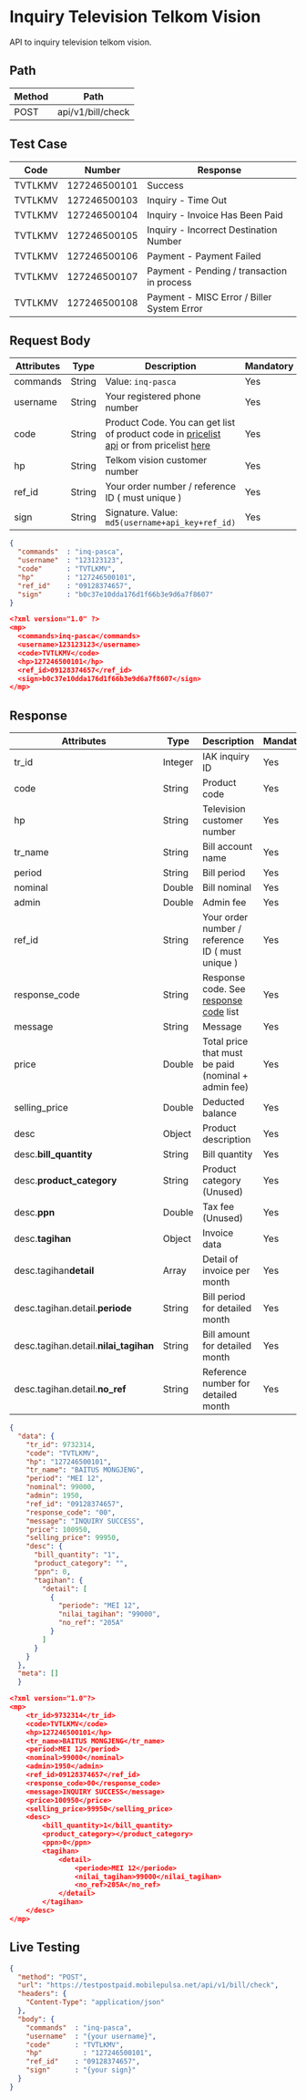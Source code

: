 # Inquiry Television Telkom Vision

API to inquiry television telkom vision.

## Path

Method | Path 
---------|----------
 POST | api/v1/bill/check

## Test Case

Code | Number | Response 
---------|----------|---------
TVTLKMV | 127246500101 | Success
TVTLKMV | 127246500103 | Inquiry - Time Out
TVTLKMV | 127246500104 | Inquiry - Invoice Has Been Paid
TVTLKMV | 127246500105 | Inquiry - Incorrect Destination Number
TVTLKMV | 127246500106 | Payment - Payment Failed
TVTLKMV | 127246500107 | Payment - Pending / transaction in process
TVTLKMV | 127246500108 | Payment - MISC Error / Biller System Error

## Request Body

<!-- title: Request Attributes -->
Attributes | Type | Description | Mandatory
---------|----------|---------|----------
commands | String | Value: `inq-pasca` | Yes
username | String | Your registered phone number | Yes
code | String | Product Code. You can get list of product code in [pricelist api](../../price-list.md) or from pricelist [here](https://iak.id/webapp/pricelist) | Yes
hp | String | Telkom vision customer number | Yes
ref_id | String | Your order number / reference ID ( must unique ) | Yes
sign | String | Signature. Value: `md5(username+api_key+ref_id)` | Yes

<!--
type: tab
title: JSON
-->

```json
{
  "commands"  : "inq-pasca",
  "username"  : "123123123",
  "code"      : "TVTLKMV",
  "hp"        : "127246500101",
  "ref_id"    : "09128374657",
  "sign"      : "b0c37e10dda176d1f66b3e9d6a7f8607"
}
```

<!--
type: tab
title: XML
-->

```json
<?xml version="1.0" ?>
<mp>
  <commands>inq-pasca</commands>
  <username>123123123</username>
  <code>TVTLKMV</code>
  <hp>127246500101</hp>
  <ref_id>09128374657</ref_id>
  <sign>b0c37e10dda176d1f66b3e9d6a7f8607</sign>
</mp>
```
<!-- type: tab-end -->

## Response

<!-- title: Response Attributes -->
Attributes | Type | Description | Mandatory
---------|----------|---------|----------
tr_id | Integer | IAK inquiry ID | Yes
code | String | Product code | Yes
hp | String | Television customer number | Yes
tr_name | String | Bill account name | Yes
period | String | Bill period | Yes
nominal | Double | Bill nominal | Yes
admin | Double | Admin fee | Yes
ref_id | String | Your order number / reference ID ( must unique ) | Yes
response_code | String | Response code. See [response code](../../../response-code.md) list | Yes
message | String | Message | Yes
price | Double | Total price that must be paid (nominal + admin fee) | Yes
selling_price | Double | Deducted balance | Yes
desc | Object | Product description | Yes
desc.**bill_quantity** | String | Bill quantity | Yes
desc.**product_category** | String | Product category (Unused) | Yes
desc.**ppn** | Double | Tax fee (Unused) | Yes
desc.**tagihan** | Object | Invoice data | Yes
desc.tagihan**detail** | Array | Detail of invoice per month | Yes
desc.tagihan.detail.**periode** | String | Bill period for detailed month | Yes
desc.tagihan.detail.**nilai_tagihan** | String | Bill amount for detailed month | Yes
desc.tagihan.detail.**no_ref** | String | Reference number for detailed month | Yes

<!--
type: tab
title: JSON
-->

```json
{
  "data": {
    "tr_id": 9732314,
    "code": "TVTLKMV",
    "hp": "127246500101",
    "tr_name": "BAITUS MONGJENG",
    "period": "MEI 12",
    "nominal": 99000,
    "admin": 1950,
    "ref_id": "09128374657",
    "response_code": "00",
    "message": "INQUIRY SUCCESS",
    "price": 100950,
    "selling_price": 99950,
    "desc": {
      "bill_quantity": "1",
      "product_category": "",
      "ppn": 0,
      "tagihan": {
        "detail": [
          {
            "periode": "MEI 12",
            "nilai_tagihan": "99000",
            "no_ref": "205A"
          }
        ]
      }
    }
  },
  "meta": []
  }
  ```

<!--
type: tab
title: XML
-->

```json
<?xml version="1.0"?>
<mp>
	<tr_id>9732314</tr_id>
	<code>TVTLKMV</code>
	<hp>127246500101</hp>
	<tr_name>BAITUS MONGJENG</tr_name>
	<period>MEI 12</period>
	<nominal>99000</nominal>
	<admin>1950</admin>
	<ref_id>09128374657</ref_id>
	<response_code>00</response_code>
	<message>INQUIRY SUCCESS</message>
	<price>100950</price>
	<selling_price>99950</selling_price>
	<desc>
		<bill_quantity>1</bill_quantity>
		<product_category></product_category>
		<ppn>0</ppn>
		<tagihan>
			<detail>
				<periode>MEI 12</periode>
				<nilai_tagihan>99000</nilai_tagihan>
				<no_ref>205A</no_ref>
			</detail>
		</tagihan>
	</desc>
</mp>
```
<!-- type: tab-end -->

## Live Testing

```json http
{
  "method": "POST",
  "url": "https://testpostpaid.mobilepulsa.net/api/v1/bill/check",
  "headers": {
    "Content-Type": "application/json"
  },
  "body": {
    "commands"  : "inq-pasca",
    "username"  : "{your username}",
    "code"      : "TVTLKMV",
    "hp"	      : "127246500101",
    "ref_id"    : "09128374657",
    "sign"      : "{your sign}"
  }
}
```
